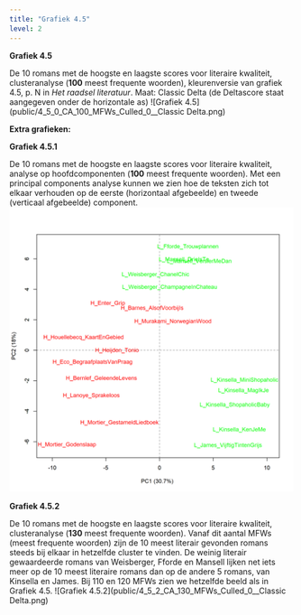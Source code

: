```yaml
---
title: "Grafiek 4.5"
level: 2
---
```

**Grafiek 4.5**

De 10 romans met de hoogste en laagste scores voor literaire kwaliteit, clusteranalyse (**100** meest frequente woorden), kleurenversie van grafiek 4.5, p. N in *Het raadsel literatuur*. Maat: Classic Delta (de Deltascore staat aangegeven onder de horizontale as)
![Grafiek 4.5](public/4_5_0_CA_100_MFWs_Culled_0__Classic Delta.png)

**Extra grafieken:**

**Grafiek 4.5.1**

De 10 romans met de hoogste en laagste scores voor literaire kwaliteit, analyse op hoofdcomponenten (**100** meest frequente woorden). Met een principal components analyse kunnen we zien hoe de teksten zich tot elkaar verhouden op de eerste (horizontaal afgebeelde) en tweede (verticaal afgebeelde) component.
![Grafiek 4.5.1](public/4_5_1_PCA_100_MFWs_Culled_0__PCA__corr.png)

**Grafiek 4.5.2**

De 10 romans met de hoogste en laagste scores voor literaire kwaliteit, clusteranalyse (**130** meest frequente woorden). Vanaf dit aantal MFWs (meest frequente woorden) zijn de 10 meest literair gevonden romans steeds bij elkaar in hetzelfde cluster te vinden. De weinig literair gewaardeerde romans van Weisberger, Fforde en Mansell lijken net iets meer op de 10 meest literaire romans dan op de andere 5 romans, van Kinsella en James. Bij 110 en 120 MFWs zien we hetzelfde beeld als in Grafiek 4.5.
![Grafiek 4.5.2](public/4_5_2_CA_130_MFWs_Culled_0__Classic Delta.png)
